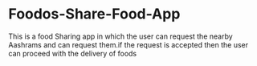 # Foodos-Share-Food-App
This is a food Sharing app in which the user can request the nearby Aashrams and can request them.if the request is accepted then the user can proceed with the delivery of foods
